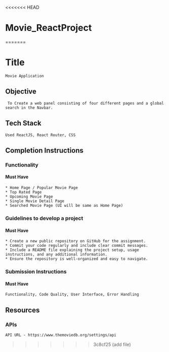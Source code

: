 <<<<<<< HEAD
# Movie_ReactProject
=======
# Title

    Movie Application

## Objective

     To Create a web panel consisting of four different pages and a global search in the Navbar.


## Tech Stack

    Used ReactJS, React Router, CSS

## Completion Instructions

### Functionality

#### Must Have

    * Home Page / Popular Movie Page
    * Top Rated Page
    * Upcoming Movie Page
    * Single Movie Detail Page
    * Searched Movie Page (UI will be same as Home Page)


### Guidelines to develop a project

#### Must Have

    * Create a new public repository on GitHub for the assignment.
    * Commit your code regularly and include clear commit messages.
    * Include a README file explaining the project setup, usage instructions, and any additional information.
    * Ensure the repository is well-organized and easy to navigate.

### Submission Instructions

#### Must Have

    Functionality, Code Quality, User Interface, Error Handling


## Resources

### APIs

    API URL - https://www.themoviedb.org/settings/api

>>>>>>> 3c8cf25 (add file)
